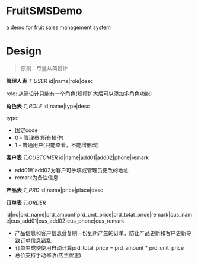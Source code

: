 # FruitSMSDemo
a demo for fruit sales management system

# Design

> 原则：尽量从简设计

**管理人表**
*T_USER*
id|name|role|desc

role:
从简设计只能有一个角色(规模扩大后可以添加多角色功能)

**角色表**
*T_ROLE*
id|name|type|desc

type: 
+ 固定code
+ 0 - 管理员(所有操作)
+ 1 - 普通用户(只能查看，不能增删改)

**客户表**
*T_CUSTOMER*
id|name|add01|add02|phone|remark

+ add01和add02为客户可手填或管理员更改的地址
+ remark为备注信息

**产品表**
*T_PRD*
id|name|price|place|desc

**订单表**
*T_ORDER*

id|no|prd_name|prd_amount|prd_unit_price|prd_total_price|remark|cus_name|cus_add01|cus_add02|cus_phone|cus_remark

+ 产品信息和客户信息会复制一份到所产生的订单，防止产品更新和客户更新导致订单信息错乱
+ 订单生成使使用自动计算prd_total_price = prd_amount * prd_unit_price
+ 总价支持手动修改(店主优惠)
